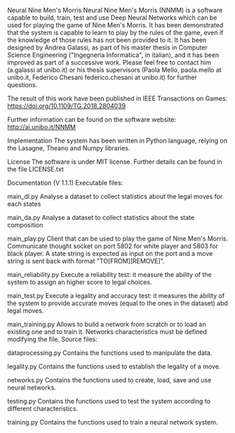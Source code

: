 Neural Nine Men's Morris
Neural Nine Men's Morris (NNMM) is a software capable to build, train, test and use Deep Neural Networks which can be used for playing the game of Nine Men's Morris. It has been demonstrated that the system is capable to learn to play by the rules of the game, even if the knowledge of those rules has not been provided to it. It has been designed by Andrea Galassi, as part of his master thesis in Computer Science Engineering ("Ingegneria Informatica", in italian), and it has been improved as part of a successive work. Please feel free to contact him (a.galassi at unibo.it) or his thesis supervisors (Paola Mello, paola.mello at unibo.it, Federico Chesani federico.chesani at unibo.it) for further questions.

The result of this work have been published in IEEE Transactions on Games: https://doi.org/10.1109/TG.2018.2804039

Further information can be found on the software website: http://ai.unibo.it/NNMM

Implementation
The system has been written in Python language, relying on the Lasagne, Theano and Numpy libraries.

License
The software is under MIT license. Further details can be found in the file LICENSE.txt

Documentation (V 1.1.1)
Executable files:

main_dl.py
	Analyse a dataset to collect statistics about the legal moves for each states

main_da.py
        Analyse a dataset to collect statistics about the state composition
	
main_play.py
	Client that can be used to play the game of Nine Men's Morris.
	Communicate thought socket on port 5802 for white player and 5803 for black player.
	A state string is expected as input on the port and a move string is sent back with format "TO[FROM][REMOVE]".

main_reliability.py
	Execute a reliability test: it measure the ability of the system to assign an higher score to legal choices.

main_test.py
	Execute a legality and accuracy test: it measures the ability of the system to provide accurate moves (equal to the ones in the dataset) abd legal moves.

main_training.py
	Allows to build a network from scratch or to load an existing one and to train it.
	Networks characteristics must be defined modifying the file.
Source files:

dataprocessing.py
	Contains the functions used to manipulate the data.
	
legality.py
	Contains the functions used to establish the legality of a move.
	
networks.py
	Contains the functions used to create, load, save and use neural networks.
	
testing.py
	Contains the functions used to test the system according to different characteristics.
	
training.py
	Contains the functions used to train a neural network system.
